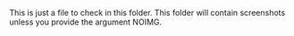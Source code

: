 This is just a file to check in this folder. This folder will contain screenshots unless you provide the argument NOIMG.